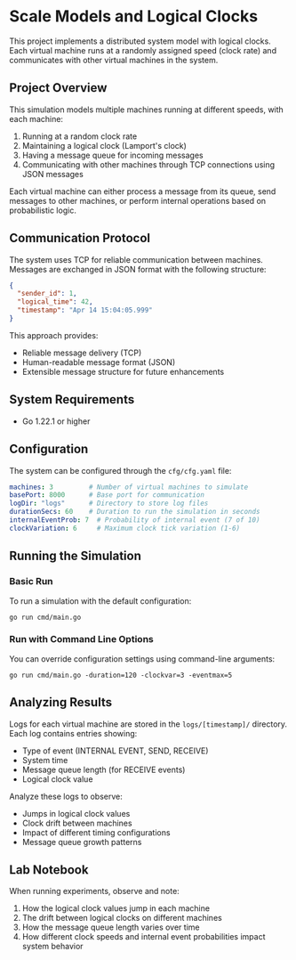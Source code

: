 # Scale Models and Logical Clocks

This project implements a distributed system model with logical clocks. Each virtual machine runs at a randomly assigned speed (clock rate) and communicates with other virtual machines in the system.

## Project Overview

This simulation models multiple machines running at different speeds, with each machine:

1. Running at a random clock rate
2. Maintaining a logical clock (Lamport's clock)
3. Having a message queue for incoming messages
4. Communicating with other machines through TCP connections using JSON messages

Each virtual machine can either process a message from its queue, send messages to other machines, or perform internal operations based on probabilistic logic.

## Communication Protocol

The system uses TCP for reliable communication between machines. Messages are exchanged in JSON format with the following structure:

```json
{
  "sender_id": 1,
  "logical_time": 42,
  "timestamp": "Apr 14 15:04:05.999"
}
```

This approach provides:
- Reliable message delivery (TCP)
- Human-readable message format (JSON)
- Extensible message structure for future enhancements

## System Requirements

- Go 1.22.1 or higher

## Configuration

The system can be configured through the `cfg/cfg.yaml` file:

```yaml
machines: 3         # Number of virtual machines to simulate
basePort: 8000      # Base port for communication
logDir: "logs"      # Directory to store log files
durationSecs: 60    # Duration to run the simulation in seconds
internalEventProb: 7  # Probability of internal event (7 of 10)
clockVariation: 6     # Maximum clock tick variation (1-6)
```

## Running the Simulation

### Basic Run

To run a simulation with the default configuration:

```
go run cmd/main.go
```

### Run with Command Line Options

You can override configuration settings using command-line arguments:

```
go run cmd/main.go -duration=120 -clockvar=3 -eventmax=5
```

## Analyzing Results

Logs for each virtual machine are stored in the `logs/[timestamp]/` directory. Each log contains entries showing:
- Type of event (INTERNAL EVENT, SEND, RECEIVE)
- System time
- Message queue length (for RECEIVE events)
- Logical clock value

Analyze these logs to observe:
- Jumps in logical clock values
- Clock drift between machines
- Impact of different timing configurations
- Message queue growth patterns

## Lab Notebook

When running experiments, observe and note:
1. How the logical clock values jump in each machine
2. The drift between logical clocks on different machines
3. How the message queue length varies over time
4. How different clock speeds and internal event probabilities impact system behavior